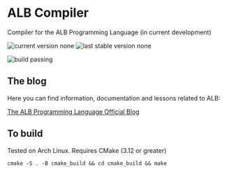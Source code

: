 # ALB Compiler
Compiler for the ALB Programming Language (in current development)

![current version none](https://img.shields.io/badge/ALB%20current%20version-none-red.svg) ![last stable version none](https://img.shields.io/badge/last%20stable%20version-none-red.svg)

![build passing](https://img.shields.io/badge/build-passing-brightgreen.svg)

## The blog

Here you can find information, documentation and lessons related to ALB:

[The ALB Programming Language Official Blog](https://albpl.blogspot.com)

## To build

Tested on Arch Linux. Requires CMake (3.12 or greater)

    cmake -S . -B cmake_build && cd cmake_build && make

